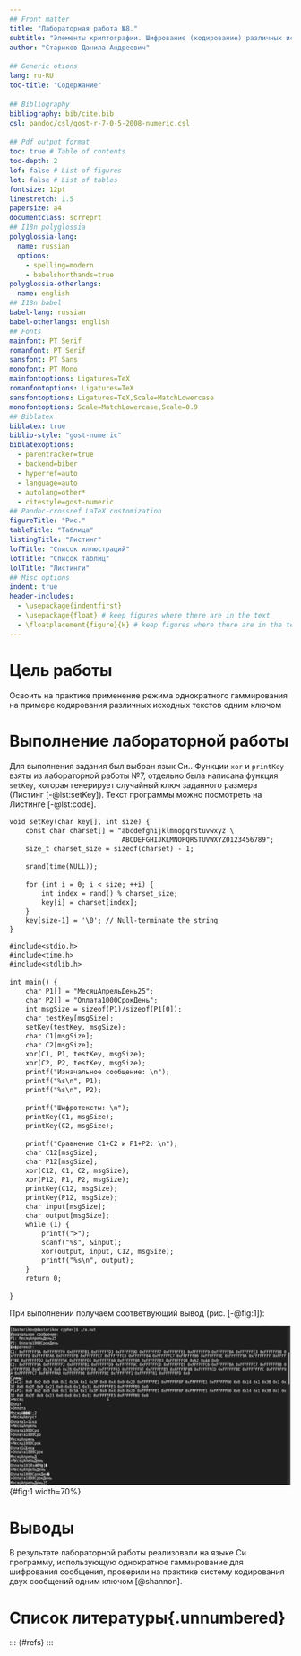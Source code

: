 ```yaml
---
## Front matter
title: "Лабораторная работа №8."
subtitle: "Элементы криптографии. Шифрование (кодирование) различных исходных текстов одним ключом"
author: "Стариков Данила Андреевич"

## Generic otions
lang: ru-RU
toc-title: "Содержание"

## Bibliography
bibliography: bib/cite.bib
csl: pandoc/csl/gost-r-7-0-5-2008-numeric.csl

## Pdf output format
toc: true # Table of contents
toc-depth: 2
lof: false # List of figures
lot: false # List of tables
fontsize: 12pt
linestretch: 1.5
papersize: a4
documentclass: scrreprt
## I18n polyglossia
polyglossia-lang:
  name: russian
  options:
	- spelling=modern
	- babelshorthands=true
polyglossia-otherlangs:
  name: english
## I18n babel
babel-lang: russian
babel-otherlangs: english
## Fonts
mainfont: PT Serif
romanfont: PT Serif
sansfont: PT Sans
monofont: PT Mono
mainfontoptions: Ligatures=TeX
romanfontoptions: Ligatures=TeX
sansfontoptions: Ligatures=TeX,Scale=MatchLowercase
monofontoptions: Scale=MatchLowercase,Scale=0.9
## Biblatex
biblatex: true
biblio-style: "gost-numeric"
biblatexoptions:
  - parentracker=true
  - backend=biber
  - hyperref=auto
  - language=auto
  - autolang=other*
  - citestyle=gost-numeric
## Pandoc-crossref LaTeX customization
figureTitle: "Рис."
tableTitle: "Таблица"
listingTitle: "Листинг"
lofTitle: "Список иллюстраций"
lotTitle: "Список таблиц"
lolTitle: "Листинги"
## Misc options
indent: true
header-includes:
  - \usepackage{indentfirst}
  - \usepackage{float} # keep figures where there are in the text
  - \floatplacement{figure}{H} # keep figures where there are in the text
---
```


# Цель работы

Освоить на практике применение режима однократного гаммирования на примере кодирования различных исходных текстов одним ключом


# Выполнение лабораторной работы

Для выполнения задания был выбран язык Си.. Функции `xor` и `printKey` взяты из лабораторной работы №7, отдельно была написана функция `setKey`, которая генерирует случайный ключ заданного размера (Листинг [-@lst:setKey]). Текст программы можно посмотреть на Листинге [-@lst:code].

```{#lst:setKey .c caption="Функция setKey"}
void setKey(char key[], int size) {
    const char charset[] = "abcdefghijklmnopqrstuvwxyz \
                            ABCDEFGHIJKLMNOPQRSTUVWXYZ0123456789";
    size_t charset_size = sizeof(charset) - 1;

    srand(time(NULL));

    for (int i = 0; i < size; ++i) {
        int index = rand() % charset_size;
        key[i] = charset[index];
    }
    key[size-1] = '\0'; // Null-terminate the string
}
```

```{#lst:code .c caption="Программа cypher1.c"}
#include<stdio.h>
#include<time.h>
#include<stdlib.h>

int main() {
    char P1[] = "МесяцАпрельДень25";
    char P2[] = "Оплата1000СрокДень";
    int msgSize = sizeof(P1)/sizeof(P1[0]);
    char testKey[msgSize];
    setKey(testKey, msgSize);
    char C1[msgSize];
    char C2[msgSize];
    xor(C1, P1, testKey, msgSize);
    xor(C2, P2, testKey, msgSize);
    printf("Изначальное сообщение: \n");
    printf("%s\n", P1);
    printf("%s\n", P2);

    printf("Шифротексты: \n");
    printKey(C1, msgSize);
    printKey(C2, msgSize);

    printf("Сравнение C1+C2 и P1+P2: \n");
    char C12[msgSize];
    char P12[msgSize];
    xor(C12, C1, C2, msgSize);
    xor(P12, P1, P2, msgSize);
    printKey(C12, msgSize);
    printKey(P12, msgSize);
    char input[msgSize];
    char output[msgSize];
    while (1) {
        printf(">");
        scanf("%s", &input);
        xor(output, input, C12, msgSize);
        printf("%s\n", output);
    }
    return 0;

}
```

При выполнении получаем соответвующий вывод (рис. [-@fig:1]):

![Результат выполнения программы.](image/image1.png){#fig:1 width=70%}

# Выводы
В результате лабораторной работы реализовали на языке Си программу, использующую однократное гаммирование для шифрования сообщения, проверили на практике систему кодирования двух сообщений одним ключом [@shannon].

# Список литературы{.unnumbered}

::: {#refs}
:::
